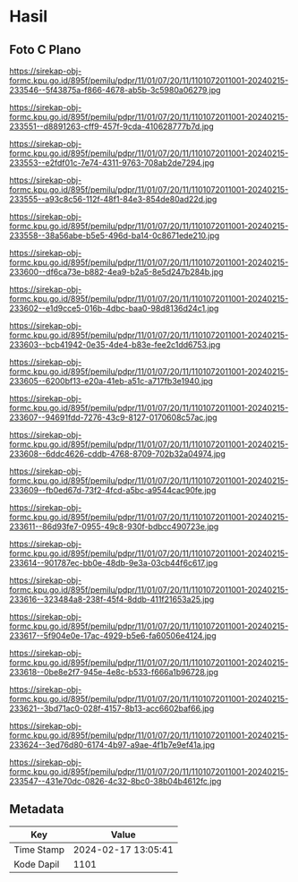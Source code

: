 # Hasil

## Foto C Plano

https://sirekap-obj-formc.kpu.go.id/895f/pemilu/pdpr/11/01/07/20/11/1101072011001-20240215-233546--5f43875a-f866-4678-ab5b-3c5980a06279.jpg

https://sirekap-obj-formc.kpu.go.id/895f/pemilu/pdpr/11/01/07/20/11/1101072011001-20240215-233551--d8891263-cff9-457f-9cda-410628777b7d.jpg

https://sirekap-obj-formc.kpu.go.id/895f/pemilu/pdpr/11/01/07/20/11/1101072011001-20240215-233553--e2fdf01c-7e74-4311-9763-708ab2de7294.jpg

https://sirekap-obj-formc.kpu.go.id/895f/pemilu/pdpr/11/01/07/20/11/1101072011001-20240215-233555--a93c8c56-112f-48f1-84e3-854de80ad22d.jpg

https://sirekap-obj-formc.kpu.go.id/895f/pemilu/pdpr/11/01/07/20/11/1101072011001-20240215-233558--38a56abe-b5e5-496d-ba14-0c8671ede210.jpg

https://sirekap-obj-formc.kpu.go.id/895f/pemilu/pdpr/11/01/07/20/11/1101072011001-20240215-233600--df6ca73e-b882-4ea9-b2a5-8e5d247b284b.jpg

https://sirekap-obj-formc.kpu.go.id/895f/pemilu/pdpr/11/01/07/20/11/1101072011001-20240215-233602--e1d9cce5-016b-4dbc-baa0-98d8136d24c1.jpg

https://sirekap-obj-formc.kpu.go.id/895f/pemilu/pdpr/11/01/07/20/11/1101072011001-20240215-233603--bcb41942-0e35-4de4-b83e-fee2c1dd6753.jpg

https://sirekap-obj-formc.kpu.go.id/895f/pemilu/pdpr/11/01/07/20/11/1101072011001-20240215-233605--6200bf13-e20a-41eb-a51c-a717fb3e1940.jpg

https://sirekap-obj-formc.kpu.go.id/895f/pemilu/pdpr/11/01/07/20/11/1101072011001-20240215-233607--94691fdd-7276-43c9-8127-0170608c57ac.jpg

https://sirekap-obj-formc.kpu.go.id/895f/pemilu/pdpr/11/01/07/20/11/1101072011001-20240215-233608--6ddc4626-cddb-4768-8709-702b32a04974.jpg

https://sirekap-obj-formc.kpu.go.id/895f/pemilu/pdpr/11/01/07/20/11/1101072011001-20240215-233609--fb0ed67d-73f2-4fcd-a5bc-a9544cac90fe.jpg

https://sirekap-obj-formc.kpu.go.id/895f/pemilu/pdpr/11/01/07/20/11/1101072011001-20240215-233611--86d93fe7-0955-49c8-930f-bdbcc490723e.jpg

https://sirekap-obj-formc.kpu.go.id/895f/pemilu/pdpr/11/01/07/20/11/1101072011001-20240215-233614--901787ec-bb0e-48db-9e3a-03cb44f6c617.jpg

https://sirekap-obj-formc.kpu.go.id/895f/pemilu/pdpr/11/01/07/20/11/1101072011001-20240215-233616--323484a8-238f-45f4-8ddb-411f21653a25.jpg

https://sirekap-obj-formc.kpu.go.id/895f/pemilu/pdpr/11/01/07/20/11/1101072011001-20240215-233617--5f904e0e-17ac-4929-b5e6-fa60506e4124.jpg

https://sirekap-obj-formc.kpu.go.id/895f/pemilu/pdpr/11/01/07/20/11/1101072011001-20240215-233618--0be8e2f7-945e-4e8c-b533-f666a1b96728.jpg

https://sirekap-obj-formc.kpu.go.id/895f/pemilu/pdpr/11/01/07/20/11/1101072011001-20240215-233621--3bd71ac0-028f-4157-8b13-acc6602baf66.jpg

https://sirekap-obj-formc.kpu.go.id/895f/pemilu/pdpr/11/01/07/20/11/1101072011001-20240215-233624--3ed76d80-6174-4b97-a9ae-4f1b7e9ef41a.jpg

https://sirekap-obj-formc.kpu.go.id/895f/pemilu/pdpr/11/01/07/20/11/1101072011001-20240215-233547--431e70dc-0826-4c32-8bc0-38b04b4612fc.jpg


## Metadata

| Key        | Value               |
| ---------- | ------------------- |
| Time Stamp | 2024-02-17 13:05:41 |
| Kode Dapil | 1101                |



